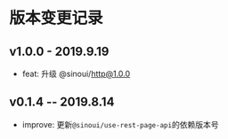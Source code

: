 # 版本变更记录

## v1.0.0 - 2019.9.19

- feat: 升级 @sinoui/http@1.0.0

## v0.1.4 -- 2019.8.14

- improve: 更新`@sinoui/use-rest-page-api`的依赖版本号
